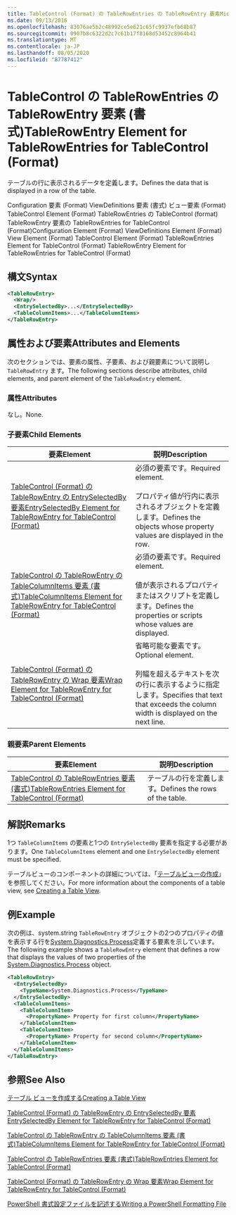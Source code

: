 ```yaml
---
title: TableControl (Format) の TableRowEntries の TableRowEntry 要素Microsoft Docs
ms.date: 09/13/2016
ms.openlocfilehash: 83076ae5b2c48992ce5e621c65fc9937efb68b87
ms.sourcegitcommit: 0907b8c6322d2c7c61b17f8168d53452c8964b41
ms.translationtype: MT
ms.contentlocale: ja-JP
ms.lasthandoff: 08/05/2020
ms.locfileid: "87787412"
---
```

# <a name="tablerowentry-element-for-tablerowentries-for-tablecontrol-format"></a><span data-ttu-id="44202-102">TableControl の TableRowEntries の TableRowEntry 要素 (書式)</span><span class="sxs-lookup"><span data-stu-id="44202-102">TableRowEntry Element for TableRowEntries for TableControl (Format)</span></span>

<span data-ttu-id="44202-103">テーブルの行に表示されるデータを定義します。</span><span class="sxs-lookup"><span data-stu-id="44202-103">Defines the data that is displayed in a row of the table.</span></span>

<span data-ttu-id="44202-104">Configuration 要素 (Format) ViewDefinitions 要素 (書式) ビュー要素 (Format) TableControl Element (Format) TableRowEntries の TableControl (format) TableRowEntry 要素の TableRowEntries for TableControl (Format)</span><span class="sxs-lookup"><span data-stu-id="44202-104">Configuration Element (Format) ViewDefinitions Element (Format) View Element (Format) TableControl Element (Format) TableRowEntries Element for TableControl (Format) TableRowEntry Element for TableRowEntries for TableControl (Format)</span></span>

## <a name="syntax"></a><span data-ttu-id="44202-105">構文</span><span class="sxs-lookup"><span data-stu-id="44202-105">Syntax</span></span>

```xml
<TableRowEntry>
  <Wrap/>
  <EntrySelectedBy>...</EntrySelectedBy>
  <TableColumnItems>...</TableColumnItems>
</TableRowEntry>
```

## <a name="attributes-and-elements"></a><span data-ttu-id="44202-106">属性および要素</span><span class="sxs-lookup"><span data-stu-id="44202-106">Attributes and Elements</span></span>

<span data-ttu-id="44202-107">次のセクションでは、要素の属性、子要素、および親要素について説明し `TableRowEntry` ます。</span><span class="sxs-lookup"><span data-stu-id="44202-107">The following sections describe attributes, child elements, and parent element of the `TableRowEntry` element.</span></span>

### <a name="attributes"></a><span data-ttu-id="44202-108">属性</span><span class="sxs-lookup"><span data-stu-id="44202-108">Attributes</span></span>

<span data-ttu-id="44202-109">なし。</span><span class="sxs-lookup"><span data-stu-id="44202-109">None.</span></span>

### <a name="child-elements"></a><span data-ttu-id="44202-110">子要素</span><span class="sxs-lookup"><span data-stu-id="44202-110">Child Elements</span></span>

|<span data-ttu-id="44202-111">要素</span><span class="sxs-lookup"><span data-stu-id="44202-111">Element</span></span>|<span data-ttu-id="44202-112">説明</span><span class="sxs-lookup"><span data-stu-id="44202-112">Description</span></span>|
|-------------|-----------------|
|[<span data-ttu-id="44202-113">TableControl (Format) の TableRowEntry の EntrySelectedBy 要素</span><span class="sxs-lookup"><span data-stu-id="44202-113">EntrySelectedBy Element for TableRowEntry for TableControl (Format)</span></span>](./entryselectedby-element-for-tablerowentry-for-tablecontrol-format.md)|<span data-ttu-id="44202-114">必須の要素です。</span><span class="sxs-lookup"><span data-stu-id="44202-114">Required element.</span></span><br /><br /> <span data-ttu-id="44202-115">プロパティ値が行内に表示されるオブジェクトを定義します。</span><span class="sxs-lookup"><span data-stu-id="44202-115">Defines the objects whose property values are displayed in the row.</span></span>|
|[<span data-ttu-id="44202-116">TableControl の TableRowEntry の TableColumnItems 要素 (書式)</span><span class="sxs-lookup"><span data-stu-id="44202-116">TableColumnItems Element for TableRowEntry for TableControl (Format)</span></span>](./tablecolumnitems-element-for-tablerowentry-for-tablecontrol-format.md)|<span data-ttu-id="44202-117">必須の要素です。</span><span class="sxs-lookup"><span data-stu-id="44202-117">Required element.</span></span><br /><br /> <span data-ttu-id="44202-118">値が表示されるプロパティまたはスクリプトを定義します。</span><span class="sxs-lookup"><span data-stu-id="44202-118">Defines the properties or scripts whose values are displayed.</span></span>|
|[<span data-ttu-id="44202-119">TableControl (Format) の TableRowEntry の Wrap 要素</span><span class="sxs-lookup"><span data-stu-id="44202-119">Wrap Element for TableRowEntry for TableControl (Format)</span></span>](./wrap-element-for-tablerowentry-for-tablecontrol-format.md)|<span data-ttu-id="44202-120">省略可能な要素です。</span><span class="sxs-lookup"><span data-stu-id="44202-120">Optional element.</span></span><br /><br /> <span data-ttu-id="44202-121">列幅を超えるテキストを次の行に表示するように指定します。</span><span class="sxs-lookup"><span data-stu-id="44202-121">Specifies that text that exceeds the column width is displayed on the next line.</span></span>|

### <a name="parent-elements"></a><span data-ttu-id="44202-122">親要素</span><span class="sxs-lookup"><span data-stu-id="44202-122">Parent Elements</span></span>

|<span data-ttu-id="44202-123">要素</span><span class="sxs-lookup"><span data-stu-id="44202-123">Element</span></span>|<span data-ttu-id="44202-124">説明</span><span class="sxs-lookup"><span data-stu-id="44202-124">Description</span></span>|
|-------------|-----------------|
|[<span data-ttu-id="44202-125">TableControl の TableRowEntries 要素 (書式)</span><span class="sxs-lookup"><span data-stu-id="44202-125">TableRowEntries Element for TableControl (Format)</span></span>](./tablerowentries-element-for-tablecontrol-format.md)|<span data-ttu-id="44202-126">テーブルの行を定義します。</span><span class="sxs-lookup"><span data-stu-id="44202-126">Defines the rows of the table.</span></span>|

## <a name="remarks"></a><span data-ttu-id="44202-127">解説</span><span class="sxs-lookup"><span data-stu-id="44202-127">Remarks</span></span>

<span data-ttu-id="44202-128">1つ `TableColumnItems` の要素と1つの `EntrySelectedBy` 要素を指定する必要があります。</span><span class="sxs-lookup"><span data-stu-id="44202-128">One `TableColumnItems` element and one `EntrySelectedBy` element must be specified.</span></span>

<span data-ttu-id="44202-129">テーブルビューのコンポーネントの詳細については、「[テーブルビューの作成](./creating-a-table-view.md)」を参照してください。</span><span class="sxs-lookup"><span data-stu-id="44202-129">For more information about the components of a table view, see [Creating a Table View](./creating-a-table-view.md).</span></span>

## <a name="example"></a><span data-ttu-id="44202-130">例</span><span class="sxs-lookup"><span data-stu-id="44202-130">Example</span></span>

<span data-ttu-id="44202-131">次の例は、system.string `TableRowEntry` オブジェクトの2つのプロパティの値を表示する行を[System.Diagnostics.Process](/dotnet/api/System.Diagnostics.Process)定義する要素を示しています。</span><span class="sxs-lookup"><span data-stu-id="44202-131">The following example shows a `TableRowEntry` element that defines a row that displays the values of two properties of the [System.Diagnostics.Process](/dotnet/api/System.Diagnostics.Process) object.</span></span>

```xml
<TableRowEntry>
  <EntrySelectedBy>
    <TypeName>System.Diagnostics.Process</TypeName>
  </EntrySelectedBy>
  <TableColumnItems>
    <TableColumnItem>
      <PropertyName> Property for first column</PropertyName>
    </TableColumnItem>
    <TableColumnItem>
      <PropertyName> Property for second column</PropertyName>
    </TableColumnItem>
  </TableColumnItems>
</TableRowEntry>
```

## <a name="see-also"></a><span data-ttu-id="44202-132">参照</span><span class="sxs-lookup"><span data-stu-id="44202-132">See Also</span></span>

[<span data-ttu-id="44202-133">テーブル ビューを作成する</span><span class="sxs-lookup"><span data-stu-id="44202-133">Creating a Table View</span></span>](./creating-a-table-view.md)

[<span data-ttu-id="44202-134">TableControl (Format) の TableRowEntry の EntrySelectedBy 要素</span><span class="sxs-lookup"><span data-stu-id="44202-134">EntrySelectedBy Element for TableRowEntry for TableControl (Format)</span></span>](./entryselectedby-element-for-tablerowentry-for-tablecontrol-format.md)

[<span data-ttu-id="44202-135">TableControl の TableRowEntry の TableColumnItems 要素 (書式)</span><span class="sxs-lookup"><span data-stu-id="44202-135">TableColumnItems Element for TableRowEntry for TableControl (Format)</span></span>](./tablecolumnitems-element-for-tablerowentry-for-tablecontrol-format.md)

[<span data-ttu-id="44202-136">TableControl の TableRowEntries 要素 (書式)</span><span class="sxs-lookup"><span data-stu-id="44202-136">TableRowEntries Element for TableControl (Format)</span></span>](./tablerowentries-element-for-tablecontrol-format.md)

[<span data-ttu-id="44202-137">TableControl (Format) の TableRowEntry の Wrap 要素</span><span class="sxs-lookup"><span data-stu-id="44202-137">Wrap Element for TableRowEntry for TableControl (Format)</span></span>](./wrap-element-for-tablerowentry-for-tablecontrol-format.md)

[<span data-ttu-id="44202-138">PowerShell 書式設定ファイルを記述する</span><span class="sxs-lookup"><span data-stu-id="44202-138">Writing a PowerShell Formatting File</span></span>](./writing-a-powershell-formatting-file.md)
